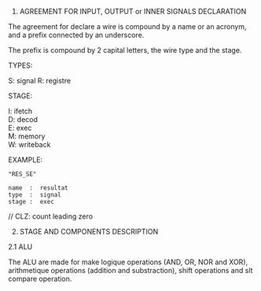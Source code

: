 
1. AGREEMENT FOR INPUT, OUTPUT or INNER SIGNALS DECLARATION

The agreement for declare a wire is compound by a name or 
an acronym, and a prefix connected by an underscore.

The prefix is compound by 2 capital letters, 
the wire type and the stage.

TYPES:

S: signal
R: registre


STAGE:

I: ifetch  
D: decod  
E: exec  
M: memory  
W: writeback

EXAMPLE:

    "RES_SE"

    name  :  resultat   
    type  :  signal
    stage :  exec


// CLZ: count leading zero

2. STAGE AND COMPONENTS DESCRIPTION

2.1 ALU

The ALU are made for make logique operations (AND, OR, NOR and XOR),
arithmetique operations (addition and substraction), shift operations and slt compare operation.

